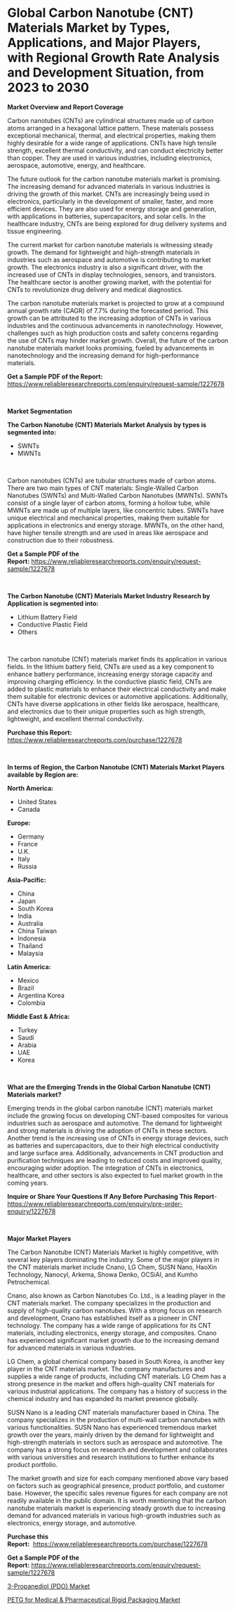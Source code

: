 <p><h1>Global Carbon Nanotube (CNT) Materials Market by Types, Applications, and Major Players, with Regional Growth Rate Analysis and Development Situation, from 2023 to 2030</h1></p><p><strong>Market Overview and Report Coverage</strong></p>
<p><p>Carbon nanotubes (CNTs) are cylindrical structures made up of carbon atoms arranged in a hexagonal lattice pattern. These materials possess exceptional mechanical, thermal, and electrical properties, making them highly desirable for a wide range of applications. CNTs have high tensile strength, excellent thermal conductivity, and can conduct electricity better than copper. They are used in various industries, including electronics, aerospace, automotive, energy, and healthcare.</p><p>The future outlook for the carbon nanotube materials market is promising. The increasing demand for advanced materials in various industries is driving the growth of this market. CNTs are increasingly being used in electronics, particularly in the development of smaller, faster, and more efficient devices. They are also used for energy storage and generation, with applications in batteries, supercapacitors, and solar cells. In the healthcare industry, CNTs are being explored for drug delivery systems and tissue engineering.</p><p>The current market for carbon nanotube materials is witnessing steady growth. The demand for lightweight and high-strength materials in industries such as aerospace and automotive is contributing to market growth. The electronics industry is also a significant driver, with the increased use of CNTs in display technologies, sensors, and transistors. The healthcare sector is another growing market, with the potential for CNTs to revolutionize drug delivery and medical diagnostics.</p><p>The carbon nanotube materials market is projected to grow at a compound annual growth rate (CAGR) of 7.7% during the forecasted period. This growth can be attributed to the increasing adoption of CNTs in various industries and the continuous advancements in nanotechnology. However, challenges such as high production costs and safety concerns regarding the use of CNTs may hinder market growth. Overall, the future of the carbon nanotube materials market looks promising, fueled by advancements in nanotechnology and the increasing demand for high-performance materials.</p></p>
<p><strong>Get a Sample PDF of the Report:</strong> <a href="https://www.reliableresearchreports.com/enquiry/request-sample/1227678">https://www.reliableresearchreports.com/enquiry/request-sample/1227678</a></p>
<p>&nbsp;</p>
<p><strong>Market Segmentation</strong></p>
<p><strong>The Carbon Nanotube (CNT) Materials Market Analysis by types is segmented into:</strong></p>
<p><ul><li>SWNTs</li><li>MWNTs</li></ul></p>
<p>&nbsp;</p>
<p><p>Carbon nanotubes (CNTs) are tubular structures made of carbon atoms. There are two main types of CNT materials: Single-Walled Carbon Nanotubes (SWNTs) and Multi-Walled Carbon Nanotubes (MWNTs). SWNTs consist of a single layer of carbon atoms, forming a hollow tube, while MWNTs are made up of multiple layers, like concentric tubes. SWNTs have unique electrical and mechanical properties, making them suitable for applications in electronics and energy storage. MWNTs, on the other hand, have higher tensile strength and are used in areas like aerospace and construction due to their robustness.</p></p>
<p><strong>Get a Sample PDF of the Report:</strong>&nbsp;<a href="https://www.reliableresearchreports.com/enquiry/request-sample/1227678">https://www.reliableresearchreports.com/enquiry/request-sample/1227678</a></p>
<p>&nbsp;</p>
<p><strong>The Carbon Nanotube (CNT) Materials Market Industry Research by Application is segmented into:</strong></p>
<p><ul><li>Lithium Battery Field</li><li>Conductive Plastic Field</li><li>Others</li></ul></p>
<p>&nbsp;</p>
<p><p>The carbon nanotube (CNT) materials market finds its application in various fields. In the lithium battery field, CNTs are used as a key component to enhance battery performance, increasing energy storage capacity and improving charging efficiency. In the conductive plastic field, CNTs are added to plastic materials to enhance their electrical conductivity and make them suitable for electronic devices or automotive applications. Additionally, CNTs have diverse applications in other fields like aerospace, healthcare, and electronics due to their unique properties such as high strength, lightweight, and excellent thermal conductivity.</p></p>
<p><strong>Purchase this Report:</strong>&nbsp; <a href="https://www.reliableresearchreports.com/purchase/1227678">https://www.reliableresearchreports.com/purchase/1227678</a></p>
<p>&nbsp;</p>
<p><strong>In terms of Region, the Carbon Nanotube (CNT) Materials Market Players available by Region are:</strong></p>
<p>
    <p> <strong> North America: </strong>
        <ul>
            <li>United States</li>
            <li>Canada</li>
        </ul>
        </p> 
    <p> <strong> Europe: </strong>
        <ul>
            <li>Germany</li>
            <li>France</li>
            <li>U.K.</li>
            <li>Italy</li>
            <li>Russia</li>
        </ul>
        </p> 
    <p> <strong> Asia-Pacific: </strong>
        <ul>
            <li>China</li>
            <li>Japan</li>
            <li>South Korea</li>
            <li>India</li>
            <li>Australia</li>
            <li>China Taiwan</li>
            <li>Indonesia</li>
            <li>Thailand</li>
            <li>Malaysia</li>
        </ul>
        </p> 
    <p> <strong> Latin America: </strong>
        <ul>
            <li>Mexico</li>
            <li>Brazil</li>
            <li>Argentina Korea</li>
            <li>Colombia</li>
        </ul>
        </p> 
    <p> <strong> Middle East & Africa: </strong>
        <ul>
            <li>Turkey</li>
            <li>Saudi</li>
            <li>Arabia</li>
            <li>UAE</li>
            <li>Korea</li>
        </ul>
    </p>
    </p>
<p>&nbsp;</p>
<p><strong>What are the Emerging Trends in the Global Carbon Nanotube (CNT) Materials market?</strong></p>
<p><p>Emerging trends in the global carbon nanotube (CNT) materials market include the growing focus on developing CNT-based composites for various industries such as aerospace and automotive. The demand for lightweight and strong materials is driving the adoption of CNTs in these sectors. Another trend is the increasing use of CNTs in energy storage devices, such as batteries and supercapacitors, due to their high electrical conductivity and large surface area. Additionally, advancements in CNT production and purification techniques are leading to reduced costs and improved quality, encouraging wider adoption. The integration of CNTs in electronics, healthcare, and other sectors is also expected to fuel market growth in the coming years.</p></p>
<p><strong>Inquire or Share Your Questions If Any Before Purchasing This Report</strong>- <a href="https://www.reliableresearchreports.com/enquiry/pre-order-enquiry/1227678">https://www.reliableresearchreports.com/enquiry/pre-order-enquiry/1227678</a></p>
<p>&nbsp;</p>
<p><strong>Major Market Players</strong></p>
<p><p>The Carbon Nanotube (CNT) Materials Market is highly competitive, with several key players dominating the industry. Some of the major players in the CNT materials market include Cnano, LG Chem, SUSN Nano, HaoXin Technology, Nanocyl, Arkema, Showa Denko, OCSiAI, and Kumho Petrochemical.</p><p>Cnano, also known as Carbon Nanotubes Co. Ltd., is a leading player in the CNT materials market. The company specializes in the production and supply of high-quality carbon nanotubes. With a strong focus on research and development, Cnano has established itself as a pioneer in CNT technology. The company has a wide range of applications for its CNT materials, including electronics, energy storage, and composites. Cnano has experienced significant market growth due to the increasing demand for advanced materials in various industries.</p><p>LG Chem, a global chemical company based in South Korea, is another key player in the CNT materials market. The company manufactures and supplies a wide range of products, including CNT materials. LG Chem has a strong presence in the market and offers high-quality CNT materials for various industrial applications. The company has a history of success in the chemical industry and has expanded its market presence globally.</p><p>SUSN Nano is a leading CNT materials manufacturer based in China. The company specializes in the production of multi-wall carbon nanotubes with various functionalities. SUSN Nano has experienced tremendous market growth over the years, mainly driven by the demand for lightweight and high-strength materials in sectors such as aerospace and automotive. The company has a strong focus on research and development and collaborates with various universities and research institutions to further enhance its product portfolio.</p><p>The market growth and size for each company mentioned above vary based on factors such as geographical presence, product portfolio, and customer base. However, the specific sales revenue figures for each company are not readily available in the public domain. It is worth mentioning that the carbon nanotube materials market is experiencing steady growth due to increasing demand for advanced materials in various high-growth industries such as electronics, energy storage, and automotive.</p></p>
<p><strong>Purchase this Report:</strong>&nbsp;&nbsp;<a href="https://www.reliableresearchreports.com/purchase/1227678">https://www.reliableresearchreports.com/purchase/1227678</a></p>
<p></p>
<p><strong>Get a Sample PDF of the Report:</strong>&nbsp;<a href="https://www.reliableresearchreports.com/enquiry/request-sample/1227678">https://www.reliableresearchreports.com/enquiry/request-sample/1227678</a></p>
<p><p><a href="https://github.com/amonskiyk/Market-Research-Report-List-1/blob/main/3-propanediol-pdo-market.md">3-Propanediol (PDO) Market</a></p><p><a href="https://github.com/JameTravis/Market-Research-Report-List-2/blob/main/petg-for-medical-pharmaceutical-rigid-packaging-market.md">PETG for Medical & Pharmaceutical Rigid Packaging Market</a></p></p>